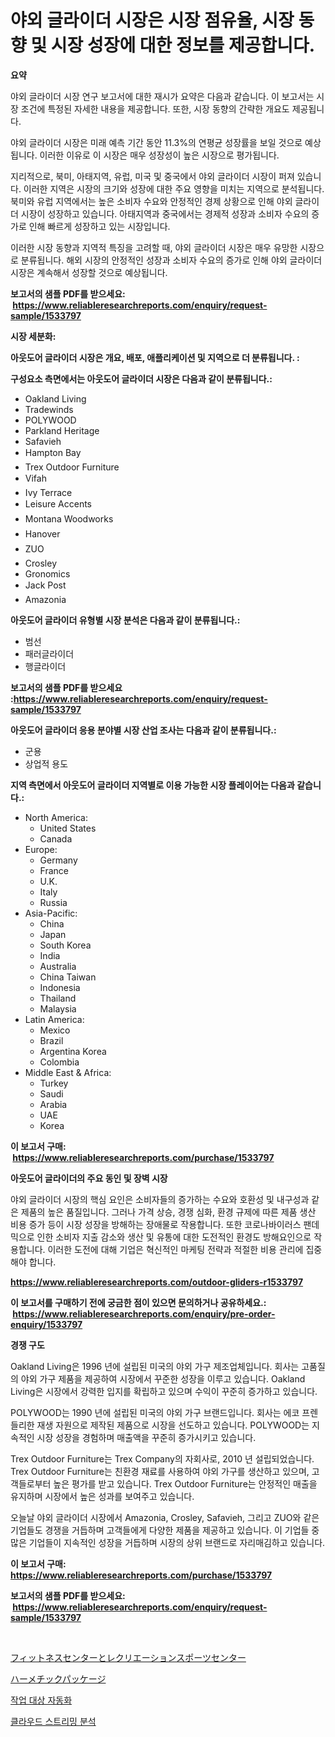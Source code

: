 <p><h1>야외 글라이더 시장은 시장 점유율, 시장 동향 및 시장 성장에 대한 정보를 제공합니다.</h1></p><p><strong>요약</strong></p>
<p><p>야외 글라이더 시장 연구 보고서에 대한 재시가 요약은 다음과 같습니다. 이 보고서는 시장 조건에 특정된 자세한 내용을 제공합니다. 또한, 시장 동향의 간략한 개요도 제공됩니다. </p><p>야외 글라이더 시장은 미래 예측 기간 동안 11.3%의 연평균 성장률을 보일 것으로 예상됩니다. 이러한 이유로 이 시장은 매우 성장성이 높은 시장으로 평가됩니다.</p><p>지리적으로, 북미, 아태지역, 유럽, 미국 및 중국에서 야외 글라이더 시장이 퍼져 있습니다. 이러한 지역은 시장의 크기와 성장에 대한 주요 영향을 미치는 지역으로 분석됩니다. 북미와 유럽 지역에서는 높은 소비자 수요와 안정적인 경제 상황으로 인해 야외 글라이더 시장이 성장하고 있습니다. 아태지역과 중국에서는 경제적 성장과 소비자 수요의 증가로 인해 빠르게 성장하고 있는 시장입니다. </p><p>이러한 시장 동향과 지역적 특징을 고려할 때, 야외 글라이더 시장은 매우 유망한 시장으로 분류됩니다. 해외 시장의 안정적인 성장과 소비자 수요의 증가로 인해 야외 글라이더 시장은 계속해서 성장할 것으로 예상됩니다.</p></p>
<p><strong>보고서의 샘플 PDF를 받으세요: &nbsp;<a href="https://www.reliableresearchreports.com/enquiry/request-sample/1533797">https://www.reliableresearchreports.com/enquiry/request-sample/1533797</a></strong></p>
<p><strong>시장 세분화:</strong></p>
<p><strong> 아웃도어 글라이더 시장은 개요, 배포, 애플리케이션 및 지역으로 더 분류됩니다. :</strong></p>
<p><strong>구성요소 측면에서는 아웃도어 글라이더 시장은 다음과 같이 분류됩니다.:</strong></p>
<p><ul><li>Oakland Living</li><li>Tradewinds</li><li>POLYWOOD</li><li>Parkland Heritage</li><li>Safavieh</li><li>Hampton Bay</li><li>Trex Outdoor Furniture</li><li>Vifah</li><li>Ivy Terrace</li><li>Leisure Accents</li><li>Montana Woodworks</li><li>Hanover</li><li>ZUO</li><li>Crosley</li><li>Gronomics</li><li>Jack Post</li><li>Amazonia</li></ul></p>
<p><strong> 아웃도어 글라이더 유형별 시장 분석은 다음과 같이 분류됩니다.:</strong></p>
<p><ul><li>범선</li><li>패러글라이더</li><li>행글라이더</li></ul></p>
<p><strong>보고서의 샘플 PDF를 받으세요 :<a href="https://www.reliableresearchreports.com/enquiry/request-sample/1533797">https://www.reliableresearchreports.com/enquiry/request-sample/1533797</a></strong></p>
<p><strong> 아웃도어 글라이더 응용 분야별 시장 산업 조사는 다음과 같이 분류됩니다.:</strong></p>
<p><ul><li>군용</li><li>상업적 용도</li></ul></p>
<p><strong>지역 측면에서 아웃도어 글라이더 지역별로 이용 가능한 시장 플레이어는 다음과 같습니다.:</strong></p>
<p><ul>
    <li>
        North America:
        <ul>
            <li>United States</li>
            <li>Canada</li>
        </ul>
    </li>
    <li>
        Europe:
        <ul>
            <li>Germany</li>
            <li>France</li>
            <li>U.K.</li>
            <li>Italy</li>
            <li>Russia</li>
        </ul>
    </li>
    <li>
        Asia-Pacific:
        <ul>
            <li>China</li>
            <li>Japan</li>
            <li>South Korea</li>
            <li>India</li>
            <li>Australia</li>
            <li>China Taiwan</li>
            <li>Indonesia</li>
            <li>Thailand</li>
            <li>Malaysia</li>
        </ul>
    </li>
    <li>
        Latin America:
        <ul>
            <li>Mexico</li>
            <li>Brazil</li>
            <li>Argentina Korea</li>
            <li>Colombia</li>
        </ul>
    </li>
    <li>
        Middle East & Africa:
        <ul>
            <li>Turkey</li>
            <li>Saudi</li>
            <li>Arabia</li>
            <li>UAE</li>
            <li>Korea</li>
        </ul>
    </li>
    </ul></p>
<p><strong>이 보고서 구매: &nbsp;<a href="https://www.reliableresearchreports.com/purchase/1533797">https://www.reliableresearchreports.com/purchase/1533797</a></strong></p>
<p><strong>아웃도어 글라이더의 주요 동인 및 장벽 시장</strong></p>
<p><p>야외 글라이더 시장의 핵심 요인은 소비자들의 증가하는 수요와 호환성 및 내구성과 같은 제품의 높은 품질입니다. 그러나 가격 상승, 경쟁 심화, 환경 규제에 따른 제품 생산 비용 증가 등이 시장 성장을 방해하는 장애물로 작용합니다. 또한 코로나바이러스 팬데믹으로 인한 소비자 지출 감소와 생산 및 유통에 대한 도전적인 환경도 방해요인으로 작용합니다. 이러한 도전에 대해 기업은 혁신적인 마케팅 전략과 적절한 비용 관리에 집중해야 합니다.</p></p>
<p><strong><a href="https://www.reliableresearchreports.com/outdoor-gliders-r1533797">https://www.reliableresearchreports.com/outdoor-gliders-r1533797</a></strong></p>
<p><strong>이 보고서를 구매하기 전에 궁금한 점이 있으면 문의하거나 공유하세요.: &nbsp;<a href="https://www.reliableresearchreports.com/enquiry/pre-order-enquiry/1533797">https://www.reliableresearchreports.com/enquiry/pre-order-enquiry/1533797</a></strong></p>
<p><strong>경쟁 구도</strong></p>
<p><p>Oakland Living은 1996 년에 설립된 미국의 야외 가구 제조업체입니다. 회사는 고품질의 야외 가구 제품을 제공하여 시장에서 꾸준한 성장을 이루고 있습니다. Oakland Living은 시장에서 강력한 입지를 확립하고 있으며 수익이 꾸준히 증가하고 있습니다.</p><p>POLYWOOD는 1990 년에 설립된 미국의 야외 가구 브랜드입니다. 회사는 에코 프렌들리한 재생 자원으로 제작된 제품으로 시장을 선도하고 있습니다. POLYWOOD는 지속적인 시장 성장을 경험하며 매출액을 꾸준히 증가시키고 있습니다.</p><p>Trex Outdoor Furniture는 Trex Company의 자회사로, 2010 년 설립되었습니다. Trex Outdoor Furniture는 친환경 재료를 사용하여 야외 가구를 생산하고 있으며, 고객들로부터 높은 평가를 받고 있습니다. Trex Outdoor Furniture는 안정적인 매출을 유지하며 시장에서 높은 성과를 보여주고 있습니다.</p><p>오늘날 야외 글라이더 시장에서 Amazonia, Crosley, Safavieh, 그리고 ZUO와 같은 기업들도 경쟁을 거듭하며 고객들에게 다양한 제품을 제공하고 있습니다. 이 기업들 중 많은 기업들이 지속적인 성장을 거듭하며 시장의 상위 브랜드로 자리매김하고 있습니다.</p></p>
<p><strong>이 보고서 구매: &nbsp; <a href="https://www.reliableresearchreports.com/purchase/1533797">https://www.reliableresearchreports.com/purchase/1533797</a></strong></p>
<p><strong>보고서의 샘플 PDF를 받으세요: &nbsp;<a href="https://www.reliableresearchreports.com/enquiry/request-sample/1533797">https://www.reliableresearchreports.com/enquiry/request-sample/1533797</a></strong><strong></strong></p>
<p>&nbsp;</p>
<p><p><a href="https://medium.com/@stevenhuson95/%E3%83%95%E3%82%A3%E3%83%83%E3%83%88%E3%83%8D%E3%82%B9%E3%81%8A%E3%82%88%E3%81%B3%E3%83%AC%E3%82%AF%E3%83%AA%E3%82%A8%E3%83%BC%E3%82%B7%E3%83%A7%E3%83%B3%E3%82%B9%E3%83%9D%E3%83%BC%E3%83%84%E3%82%BB%E3%83%B3%E3%82%BF%E3%83%BC%E3%81%AE%E5%B8%82%E5%A0%B4%E3%83%AC%E3%83%9D%E3%83%BC%E3%83%88%E3%81%AF-%E3%81%93%E3%81%AE%E5%B8%82%E5%A0%B4%E3%81%AE%E6%9C%80%E6%96%B0%E3%81%AE%E3%83%88%E3%83%AC%E3%83%B3%E3%83%89%E3%81%A8%E6%88%90%E9%95%B7%E6%A9%9F%E4%BC%9A%E3%82%92%E6%98%8E%E3%82%89%E3%81%8B%E3%81%AB%E3%81%97%E3%81%A6%E3%81%84%E3%81%BE%E3%81%99-53e0bce9ba26">フィットネスセンターとレクリエーションスポーツセンター</a></p><p><a href="https://medium.com/@nic.neale/%E3%83%8F%E3%83%BC%E3%83%A1%E3%83%86%E3%82%A3%E3%83%83%E3%82%AF%E3%83%91%E3%83%83%E3%82%B1%E3%83%BC%E3%82%B8%E3%83%B3%E3%82%B0%E5%B8%82%E5%A0%B4%E8%AA%BF%E6%9F%BB%E3%83%AC%E3%83%9D%E3%83%BC%E3%83%88-%E3%81%9D%E3%81%AE%E6%AD%B4%E5%8F%B2%E3%81%8A%E3%82%88%E3%81%B32024%E5%B9%B4%E3%81%8B%E3%82%892031%E5%B9%B4%E3%81%BE%E3%81%A7%E3%81%AE%E4%BA%88%E6%B8%AC-a2763b4f4853">ハーメチックパッケージ</a></p><p><a href="https://medium.com/@dinty11332244/%EC%9E%91%EC%97%85-%EB%8C%80%EC%83%81-%EC%9E%90%EB%8F%99%ED%99%94-%EC%8B%9C%EC%9E%A5-%ED%86%B5%EC%B0%B0-%EC%8B%9C%EC%9E%A5-%EB%8F%99%ED%96%A5-%EC%84%B1%EC%9E%A5-2024%EB%85%84%EB%B6%80%ED%84%B0-2031%EB%85%84%EA%B9%8C%EC%A7%80-%EC%98%88%EC%B8%A1%EB%90%9C-%EA%B2%83-ba93638cdc6e">작업 대상 자동화</a></p><p><a href="https://medium.com/@demarcuskuhlman/%EA%B5%AC%EB%A6%84-%EC%8A%A4%ED%8A%B8%EB%A6%AC%EB%B0%8D-%EB%B6%84%EC%84%9D-%EC%8B%9C%EC%9E%A5-%EC%9C%A0%ED%98%95-%EC%9D%91%EC%9A%A9-%EB%B0%8F-%EC%A7%80%EB%A6%AC%EB%B3%84-%EC%A2%85%ED%95%A9-%ED%8F%89%EA%B0%80-38cbb7e0d838">클라우드 스트리밍 분석</a></p></p>